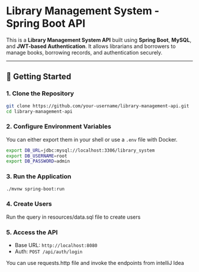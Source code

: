 # Library Management System - Spring Boot API

This is a **Library Management System API** built using **Spring Boot**, **MySQL**, and **JWT-based Authentication**. It allows librarians and borrowers to manage books, borrowing records, and authentication securely.


---

## 🚀 Getting Started

### 1. Clone the Repository

```bash
git clone https://github.com/your-username/library-management-api.git
cd library-management-api
```

### 2. Configure Environment Variables

You can either export them in your shell or use a `.env` file with Docker.

```bash
export DB_URL=jdbc:mysql://localhost:3306/library_system
export DB_USERNAME=root
export DB_PASSWORD=admin
```

### 3. Run the Application

```bash
./mvnw spring-boot:run
```

### 4. Create Users
Run the query in resources/data.sql file to create users

### 5. Access the API

* Base URL: `http://localhost:8080`
* Auth: `POST /api/auth/login`

You can use requests.http file and invoke the endpoints from intelliJ Idea


